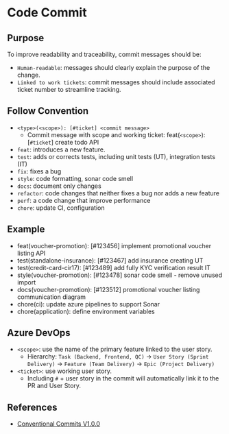 # Code Commit

## Purpose

To improve readability and traceability, commit messages should be:

- `Human-readable`: messages should clearly explain the purpose of the change.
- `Linked to work tickets`: commit messages should include associated ticket number to streamline tracking.

## Follow Convention

- `<type>(<scope>): [#ticket] <commit message>`
    - Commit message with scope and working ticket: feat(`<scope>`): [`#ticket`] create todo API
- `feat`: introduces a new feature.
- `test`: adds or corrects tests, including unit tests (UT), integration tests (IT)
- `fix`: fixes a bug
- `style`: code formatting, sonar code smell
- `docs`: document only changes
- `refactor`: code changes that neither fixes a bug nor adds a new feature
- `perf`: a code change that improve performance
- `chore`: update CI, configuration

## Example

- feat(voucher-promotion): [#123456] implement promotional voucher listing API
- test(standalone-insurance): [#123467] add insurance creating UT
- test(credit-card-cir17): [#123489] add fully KYC verification result IT
- style(voucher-promotion): [#123478] sonar code smell - remove unused import
- docs(voucher-promotion): [#123512] promotional voucher listing communication diagram
- chore(ci): update azure pipelines to support Sonar
- chore(application): define environment variables


## Azure DevOps

- `<scope>`:  use the name of the primary feature linked to the user story.
    - Hierarchy: `Task (Backend, Frontend, QC)` -> `User Story (Sprint Delivery)` -> `Feature (Team Delivery)` -> `Epic (Project Delivery)`
- `<ticket>`: use working user story. 
    - Including `#` + user story in the commit will automatically link it to the PR and User Story.

## References

- [Conventional Commits V1.0.0](https://www.conventionalcommits.org/en/v1.0.0/)